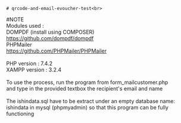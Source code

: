     # qrcode-and-email-evoucher-test<br>

#NOTE<br>
Modules used :<br>
DOMPDF (install using COMPOSER)<br>
https://github.com/dompdf/dompdf<br>
PHPMailer<br>
https://github.com/PHPMailer/PHPMailer<br>
<br>
PHP version : 7.4.2<br>
XAMPP version : 3.2.4<br>
<br>
To use the process, run the program from form_mailcustomer.php<br>
and type in the provided textbox the recipient's email and name<br>
<br>
The ishindata.sql have to be extract under an empty database name: ishindata in mysql (phpmyadmin)
so that this program can be fully functioning
<br>
